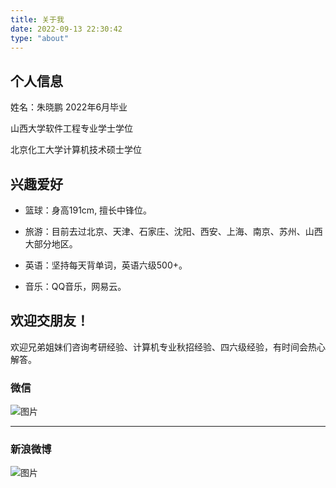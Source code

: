 ```yaml
---
title: 关于我
date: 2022-09-13 22:30:42
type: "about"
---
```


## 个人信息 
姓名：朱晓鹏 2022年6月毕业

山西大学软件工程专业学士学位

北京化工大学计算机技术硕士学位
    
## 兴趣爱好 
+ 篮球：身高191cm, 擅长中锋位。

+ 旅游：目前去过北京、天津、石家庄、沈阳、西安、上海、南京、苏州、山西大部分地区。

+ 英语：坚持每天背单词，英语六级500+。

+ 音乐：QQ音乐，网易云。

## 欢迎交朋友！
欢迎兄弟姐妹们咨询考研经验、计算机专业秋招经验、四六级经验，有时间会热心解答。
### 微信 
![图片](/img/WX.jpg)

---

### 新浪微博
![图片](/img/WB.jpg)
